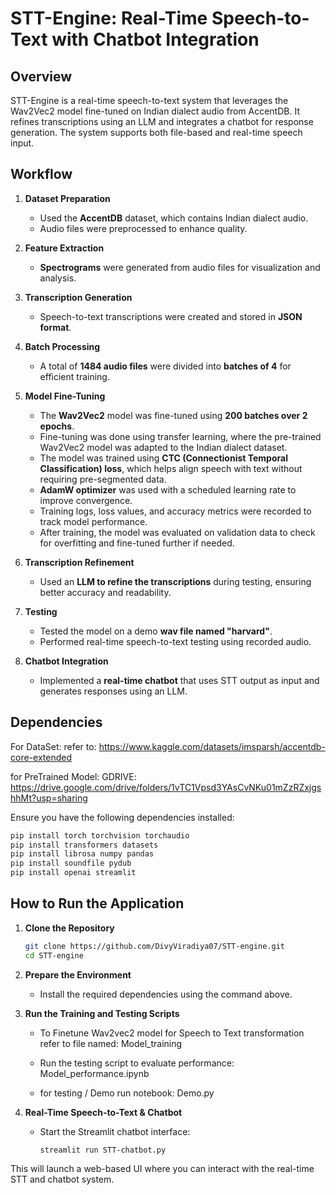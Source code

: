 # STT-Engine: Real-Time Speech-to-Text with Chatbot Integration

## Overview
STT-Engine is a real-time speech-to-text system that leverages the Wav2Vec2 model fine-tuned on Indian dialect audio from AccentDB. It refines transcriptions using an LLM and integrates a chatbot for response generation. The system supports both file-based and real-time speech input.

## Workflow

1. **Dataset Preparation**
   - Used the **AccentDB** dataset, which contains Indian dialect audio.
   - Audio files were preprocessed to enhance quality.

2. **Feature Extraction**
   - **Spectrograms** were generated from audio files for visualization and analysis.

3. **Transcription Generation**
   - Speech-to-text transcriptions were created and stored in **JSON format**.

4. **Batch Processing**
   - A total of **1484 audio files** were divided into **batches of 4** for efficient training.

5. **Model Fine-Tuning**
   - The **Wav2Vec2** model was fine-tuned using **200 batches over 2 epochs**.
   - Fine-tuning was done using transfer learning, where the pre-trained Wav2Vec2 model was adapted to the Indian dialect dataset.
   - The model was trained using **CTC (Connectionist Temporal Classification) loss**, which helps align speech with text without requiring pre-segmented data.
   - **AdamW optimizer** was used with a scheduled learning rate to improve convergence.
   - Training logs, loss values, and accuracy metrics were recorded to track model performance.
   - After training, the model was evaluated on validation data to check for overfitting and fine-tuned further if needed.

6. **Transcription Refinement**
   - Used an **LLM to refine the transcriptions** during testing, ensuring better accuracy and readability.

7. **Testing**
   - Tested the model on a demo **wav file named "harvard"**.
   - Performed real-time speech-to-text testing using recorded audio.

8. **Chatbot Integration**
   - Implemented a **real-time chatbot** that uses STT output as input and generates responses using an LLM.

## Dependencies
For DataSet:
refer to: https://www.kaggle.com/datasets/imsparsh/accentdb-core-extended

for PreTrained Model:
GDRIVE: https://drive.google.com/drive/folders/1vTC1Vpsd3YAsCvNKu01mZzRZxjgshhMt?usp=sharing

Ensure you have the following dependencies installed:

```bash
pip install torch torchvision torchaudio
pip install transformers datasets
pip install librosa numpy pandas
pip install soundfile pydub
pip install openai streamlit
```

## How to Run the Application

1. **Clone the Repository**
   ```bash
   git clone https://github.com/DivyViradiya07/STT-engine.git
   cd STT-engine
   ```

2. **Prepare the Environment**
   - Install the required dependencies using the command above.

3. **Run the Training and Testing Scripts**
   - To Finetune Wav2vec2 model for Speech to Text transformation 
      refer to file named: Model_training
    
   - Run the testing script to evaluate performance: Model_performance.ipynb
   - for testing / Demo run notebook: Demo.py

4. **Real-Time Speech-to-Text & Chatbot**
   - Start the Streamlit chatbot interface:
     ```bash
     streamlit run STT-chatbot.py
     ```

This will launch a web-based UI where you can interact with the real-time STT and chatbot system.


